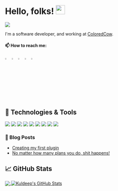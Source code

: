 # Hello, folks! <img src="https://raw.githubusercontent.com/MartinHeinz/MartinHeinz/master/wave.gif" width="30px">


![](https://visitor-badge.glitch.me/badge?page_id=kuldeep3.kuldeep3)

I'm a software developer, and working at <a href="https://coloredcow.com?utm_source=github&utm_medium=kuldeep3">ColoredCow</a>.



  #### 📫 How to reach me:   
  [<img src="https://upload.wikimedia.org/wikipedia/commons/8/83/Steam_icon_logo.svg" width="3.5%"/>](https://steamcommunity.com/profiles/76561198798149288/)
  [<img src="https://img.icons8.com/color/48/000000/twitter.png" width="3.5%"/>](https://twitter.com/arcenmities)
  [<img src="https://img.icons8.com/color/48/000000/linkedin.png" width="3.5%"/>](https://www.linkedin.com/in/kuldeep-upreti-3629ab145/)
  [<img src="https://img.icons8.com/fluent/48/000000/instagram-new.png" width="3.5%"/>](https://www.instagram.com/arcenmities)
  <a href="mailto:kuldeep.upreti@coloredcow.com"> <img src="https://img.icons8.com/fluent/48/000000/gmail.png" width="3.5%"/> </a>


## 🔧 Technologies & Tools
![](https://img.shields.io/badge/OS-Windows-informational?style=flat&logo=windows&logoColor=white&color=2bbc8a)
![](https://img.shields.io/badge/Editor-VScode-informational?style=flat&logo=visual-studio-code&logoColor=white&color=2bbc8a)
![](https://img.shields.io/badge/Code-Laravel-informational?style=flat&logo=laravel&logoColor=white&color=2bbc8a)
![](https://img.shields.io/badge/Code-PHP-informational?style=flat&logo=php&logoColor=white&color=2bbc8a)
![](https://img.shields.io/badge/Code-Wordpress-informational?style=flat&logo=wordPress&logoColor=white&color=2bbc8a)
![](https://img.shields.io/badge/Code-ReactNative-informational?style=flat&logo=react&logoColor=white&color=2bbc8a)
![](https://img.shields.io/badge/Shell-Powershell-informational?style=flat&logo=powershell&logoColor=white&color=2bbc8a)
![](https://img.shields.io/badge/Tools-MySQL-informational?style=flat&logo=mysql&logoColor=white&color=2bbc8a)
![](https://img.shields.io/badge/Tools-MsSQL-informational?style=flat&logo=microsoft-sql-server&logoColor=white&color=2bbc8a)



<!-- **kuldeep3/kuldeep3** is a ✨ _special_ ✨ repository because its `README.md` (this file) appears on your GitHub profile. -->

<!--Here are some ideas to get you started:

- 🔭 I’m currently working on Wordpress & React Native
- 🌱 I’m currently learning Laravel
- 💬 Ask me about anything, I am happy to help -->








### :newspaper: Blog Posts

- [Creating my first plugin](https://kuldeepupreti3.medium.com/creating-my-first-plugin-4f2633de0d62)
- [No matter how many plans you do, shit happens!](https://kuldeepupreti3.medium.com/no-matter-how-many-plans-you-do-shit-happens-16ba012602d0)



## &#x1f4c8; GitHub Stats

<a href="https://github.com/kuldeep3/kuldeep3">
  <img align="center" src="https://github-readme-stats.vercel.app/api/top-langs/?username=kuldeep3&hide=java,CSS,html&theme=vue&langs_count=8&layout=compact" />
</a>
<a href="https://github.com/kuldeep3/kuldeep3">
  <img align="center" src="https://github-readme-stats.vercel.app/api?username=kuldeep3&show_icons=true&hide=stars&line_height=27&count_private=true&theme=vue" alt="Kuldeep's GitHub Stats" />
</a>

<!--
[![Kuldeep's wakatime stats](https://github-readme-stats.vercel.app/api/wakatime?username=arcenmities)](https://wakatime.com/@arcenmities)


<!-- links to social media icons -->

<!-- icons with padding -->

[1.1]: http://i.imgur.com/tXSoThF.png (twitter icon with padding)
[2.1]: http://i.imgur.com/0o48UoR.png (github icon with padding)

<!-- icons without padding -->

[1.2]: http://i.imgur.com/wWzX9uB.png (twitter icon without padding)
[2.2]: http://i.imgur.com/9I6NRUm.png (github icon without padding)
[3.2]: https://raw.githubusercontent.com/MartinHeinz/MartinHeinz/master/linkedin-3-16.png (LinkedIn icon without padding)


<!-- links to your social media accounts -->

[1]: https://twitter.com/arcenmities
[2]: https://github.com/kuldeep3
[3]: https://www.linkedin.com/in/kuldeep-upreti-3629ab145/





<!-- Resources -->
<!-- Icons: https://simpleicons.org/ -->
<!-- GitHub Stats: https://github.com/anuraghazra/github-readme-stats -->
<!-- Emojis: https://emojipedia.org/emoji/ -->
<!-- HTML Emojis: https://www.fileformat.info/index.htm -->
<!-- Shields: https://shields.io/ -->
<!-- Awesome GitHub Profile README: https://github.com/abhisheknaiidu/awesome-github-profile-readme -->
